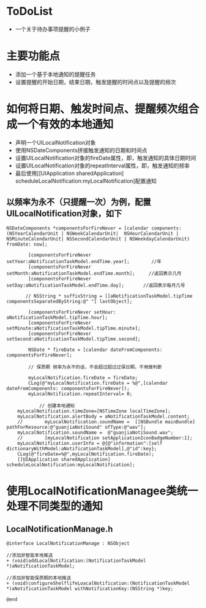 # ToDoList
* 一个关于待办事项提醒的小例子

# 主要功能点
* 添加一个基于本地通知的提醒任务
* 设置提醒的开始日期，结束日期，触发提醒的时间点以及提醒的频次

# 如何将日期、触发时间点、提醒频次组合成一个有效的本地通知
* 声明一个UILocalNotification对象
* 使用NSDateComponents拼接触发通知的日期和时间点
* 设置UILocalNotification对象的fireDate属性，即，触发通知的具体日期时间
* 设置UILocalNotification对象的repeatInterval属性，即，触发通知的频率
* 最后使用[[UIApplication sharedApplication] scheduleLocalNotification:myLocalNotification]配置通知

## 以频率为永不（只提醒一次）为例，配置UILocalNotification对象，如下

```
NSDateComponents *componentsForFireNever = [calendar components:(NSYearCalendarUnit | NSWeekCalendarUnit|  NSHourCalendarUnit | NSMinuteCalendarUnit| NSSecondCalendarUnit | NSWeekdayCalendarUnit) fromDate: now];
        
        [componentsForFireNever setYear:aNotificationTaskModel.endTime.year];        //年
        [componentsForFireNever setMonth:aNotificationTaskModel.endTime.month];     //返回表示几月
        [componentsForFireNever setDay:aNotificationTaskModel.endTime.day];       //返回表示每月几号
        
       // NSString * suffixString = [[aNotificationTaskModel.tipTime componentsSeparatedByString:@" "] lastObject];
        
        [componentsForFireNever setHour: aNotificationTaskModel.tipTime.hour];
        [componentsForFireNever setMinute:aNotificationTaskModel.tipTime.minute];
        [componentsForFireNever setSecond:aNotificationTaskModel.tipTime.second];
        
        NSDate * fireDate = [calendar dateFromComponents: componentsForFireNever];
        
        // 保质期 频率为永不的话，不会超过超过过保日期，不用做判断
        
        myLocalNotification.fireDate = fireDate;
        CLog(@"myLocalNotification.fireDate = %@",[calendar dateFromComponents: componentsForFireNever]);
        myLocalNotification.repeatInterval= 0;
        
            // 创建本地通知
    myLocalNotification.timeZone=[NSTimeZone localTimeZone];
    myLocalNotification.alertBody = aNotificationTaskModel.content;
    //        myLocalNotification.soundName =  [[NSBundle mainBundle] pathForResource:@"guanjiaNotiSound" ofType:@"wav"];
    myLocalNotification.soundName =  @"guanjiaNotiSound.wav";
    //        [myLocalNotification setApplicationIconBadgeNumber:1];
    myLocalNotification.userInfo = @{@"information":[self dictionaryWithModel:aNotificationTaskModel],@"id":key};
    CLog(@"fireDate=%@",myLocalNotification.fireDate);
    [[UIApplication sharedApplication] scheduleLocalNotification:myLocalNotification];

```
# 使用LocalNotificationManagee类统一处理不同类型的通知

## LocalNotificationManage.h

```
@interface LocalNotificationManage : NSObject

//添加非智能本地推送
+ (void)addLocalNotification:(NotificationTaskModel *)aNotificationTaskModel;

//添加非智能保质期的本地推送
+ (void)configureShelflifeLoacalNotification:(NotificationTaskModel *)aNotificationTaskModel withNotificationKey:(NSString *)key;

@end
```


